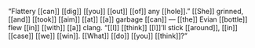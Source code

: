 “Flattery [[can]] [[dig]] [[you]] [[out]] [[of]] any [[hole]].” [[She]] grinned, [[and]] [[took]] [[aim]] [[at]] [[a]] garbage [[can]] — [[the]] Evian [[bottle]] flew [[in]] [[with]] [[a]] clang. “[[I]] [[think]] [[I]]’ll stick [[around]], [[in]] [[case]] [[we]] [[win]]. [[What]] [[do]] [[you]] [[think]]?”

